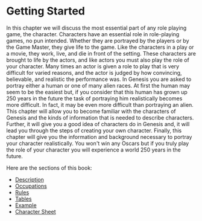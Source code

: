 # Getting Started

In this chapter we will discuss the most essential part of any role playing game, the character. Characters have an essential role in role-playing games, no pun intended. Whether they are portrayed by the players or by the Game Master, they give life to the game. Like the characters in a play or a movie, they work, live, and die in front of the setting. These characters are brought to life by the actors, and like actors you must also play the role of your character. Many times an actor is given a role to play that is very difficult for varied reasons, and the actor is judged by how convincing, believable, and realistic the performance was. In Genesis you are asked to portray either a human or one of many alien races. At first the human may seem to be the easiest but, if you consider that this human has grown up 250 years in the future the task of portraying him realistically becomes more difficult. In fact, it may be even more difficult than portraying an alien. This chapter will allow you to become familiar with the characters of Genesis and the kinds of information that is needed to describe characters. Further, it will give you a good idea of characters do in Genesis and, it will lead you through the steps of creating your own character. Finally, this chapter will give you the information and background necessary to portray your character realistically. You won't win any Oscars but if you truly play the role of your character you will experience a world 250 years in the future.

Here are the sections of this book:

* [Description](characters/installation-2/)
* [Occupations](https://genesis.theengine.com/docs/characters/occupations/)
* [Rules](characters/installation-1/)
* [Tables](characters/quick-start/)
* [Example](characters/quick-start-1/)
* [Character Sheet](characters/quick-start-2/)


